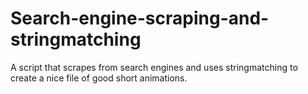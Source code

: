 # Search-engine-scraping-and-stringmatching
A script that scrapes from search engines and uses stringmatching to create a nice file of good short animations.
